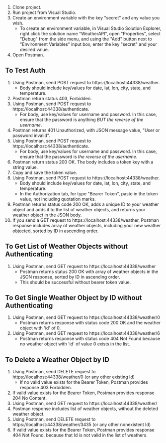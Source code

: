 1. Clone project. 
2. Run project from Visual Studio. 
3. Create an environment variable with the key "secret" and any value you wish.
	- To create an environment variable, in Visual Studio Solution Explorer, right click the solution name "WeatherAPI", open "Properties", select "Debug" from the side menu, and using the "Add" button next to "Environment Variables" input box, enter the key "secret" and your desired value. 
4. Open Postman. 

## To Test Auth

1. Using Postman, send POST request to https://localhost:44338/weather. 
	- Body should include key/values for date, lat, lon, city, state, and temperature.
2. Postman return status 403, Forbidden. 
3. Using Postman, send POST request to https://localhost:44338/authenticate.
	- For body, use key/values for username and password.  In this case, ensure that the password is anything *BUT the reverse of the username*. 
4. Postman returns 401 Unauthorized, with JSON message value, "User or password invalid".
5. Using Postman, send POST request to https://localhost:44338/authenticate.
	- For body, use key/values for username and password.  In this case, ensure that the password is *the reverse of the username*. 
6. Postman return status 200 OK.  The body includes a token key with a string value. 
7. Copy and save the token value. 
8. Using Postman, send POST request to https://localhost:44338/weather.
	- Body should include key/values for date, lat, lon, city, state, and temperature.
	- In the Authorization tab, for type "Bearer Token", paste in the token value, not including quotation marks. 
9. Postman returns status code 200 OK, adds a unique ID to your weather object and adds it to the list of weather objects, and returns your weather object in the JSON body. 
10. If you send a GET request to https://localhost:44338/weather, Postman response includes array of weather objects, including your new weather objected, sorted by ID in ascending order. 


## To Get List of Weather Objects without Authenticating

1. Using Postman, send GET request to https://localhost:44338/weather
	- Postman returns status 200 OK with array of weather objects in the JSON response, sorted by ID in ascending order. 
	- This should be successful without bearer token value. 


## To Get Single Weather Object by ID without Authenticating

1. Using Postman, send GET request to https://localhost:44338/weather/0
	- Postman returns response with status code 200 OK and the weather object with 'id' of 0. 
2. Using Postman, send GET request to https://localhost:44338/weather/6 
	- Postman returns response with status code 404 Not Found because no weather object with 'id' of value 0 exists in the list. 

## To Delete a Weather Object by ID

1. Using Postman, send DELETE request to https://localhost:44338/weather/0 (or any other existing Id)
	- If no valid value exists for the Bearer Token, Postman provides response 403 Forbidden. 
2. If valid value exists for the Bearer Token, Postman provides response 204 No Content. 
3. Using Postman, send GET request to https://localhost:44338/weather/
4. Postman response includes list of weather objects, without the deleted weather object. 
6. Using Postman, send DELETE request to https://localhost:44338/weather/3435 (or any other nonexistent Id)
7. If valid value exists for the Bearer Token, Postman provides response 404 Not Found, because that Id is not valid in the list of weathers. 

